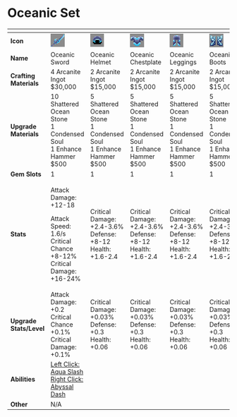 # Oceanic Set



<table data-header-hidden><thead><tr><th width="150"></th><th width="273"></th><th width="279"></th><th width="285"></th><th width="309"></th><th width="293"></th></tr></thead><tbody><tr><td><strong>Icon</strong></td><td><img src="../../../../.gitbook/assets/image (83).png" alt="" data-size="original"></td><td><img src="../../../../.gitbook/assets/image (84).png" alt="" data-size="original"></td><td><img src="../../../../.gitbook/assets/image (85).png" alt="" data-size="original"></td><td><img src="../../../../.gitbook/assets/image (86).png" alt="" data-size="original"></td><td><img src="../../../../.gitbook/assets/image (87).png" alt="" data-size="original"></td></tr><tr><td><strong>Name</strong></td><td>Oceanic Sword</td><td>Oceanic Helmet</td><td>Oceanic Chestplate</td><td>Oceanic Leggings</td><td>Oceanic Boots</td></tr><tr><td><strong>Crafting Materials</strong></td><td>4 Arcanite Ingot<br>$30,000</td><td>2 Arcanite Ingot<br>$15,000</td><td>2 Arcanite Ingot<br>$15,000</td><td>2 Arcanite Ingot<br>$15,000</td><td>2 Arcanite Ingot<br>$15,000</td></tr><tr><td><strong>Upgrade Materials</strong></td><td>10 Shattered Ocean Stone<br>1 Condensed Soul<br>1 Enhance Hammer<br>$500</td><td>5 Shattered Ocean Stone<br>1 Condensed Soul<br>1 Enhance Hammer<br>$500</td><td>5 Shattered Ocean Stone<br>1 Condensed Soul<br>1 Enhance Hammer<br>$500</td><td>5 Shattered Ocean Stone<br>1 Condensed Soul<br>1 Enhance Hammer<br>$500</td><td>5 Shattered Ocean Stone<br>1 Condensed Soul<br>1 Enhance Hammer<br>$500</td></tr><tr><td><strong>Gem Slots</strong></td><td>1</td><td>1</td><td>1</td><td>1</td><td>1</td></tr><tr><td><strong>Stats</strong></td><td><p>Attack Damage: +12-18</p><p>Attack Speed: 1.6/s<br>Critical Chance +8-12%<br>Critical Damage: +16-24%</p></td><td>Critical Damage: +2.4-3.6%<br>Defense: +8-12<br>Health: +1.6-2.4</td><td>Critical Damage: +2.4-3.6%<br>Defense: +8-12<br>Health: +1.6-2.4</td><td>Critical Damage: +2.4-3.6%<br>Defense: +8-12<br>Health: +1.6-2.4</td><td>Critical Damage: +2.4-3.6%<br>Defense: +8-12<br>Health: +1.6-2.4</td></tr><tr><td><strong>Upgrade Stats/Level</strong></td><td>Attack Damage: +0.2<br>Critical Chance +0.1%<br>Critical Damage: +0.1%</td><td>Critical Damage: +0.03%<br>Defense: +0.3<br>Health: +0.06</td><td>Critical Damage: +0.03%<br>Defense: +0.3<br>Health: +0.06</td><td>Critical Damage: +0.03%<br>Defense: +0.3<br>Health: +0.06</td><td>Critical Damage: +0.03%<br>Defense: +0.3<br>Health: +0.06</td></tr><tr><td><strong>Abilities</strong></td><td><a href="../../abilities/poseidon.md">Left Click: Aqua Slash<br>Right Click: Abyssal Dash</a></td><td></td><td></td><td></td><td></td></tr><tr><td><strong>Other</strong></td><td>N/A</td><td></td><td></td><td></td><td></td></tr></tbody></table>

